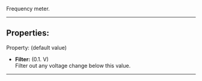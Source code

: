 Frequency meter.

---

## Properties:
Property: (default value)

- **Filter:** (0.1. V) <br>
   Filter out any voltage change below this value.<br>

---
